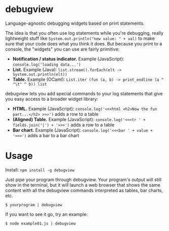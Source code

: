 # debugview

Language-agnostic debugging widgets based on print statements.

The idea is that you often use log statements while you're debugging, really lightweight stuff like `System.out.println("new value: " + val)` to make sure that your code does what you think it does. But because you print to a console, the "widgets" you can use are fairly primitive:

* **Notification / status indicator.** Example (JavaScript): `console.log('loading data...')`
* **List.** Example (Java): `list.stream().forEach(elt -> System.out.println(elt))`
* **Table.** Example (OCaml): `List.iter (fun (a, b) -> print_endline (a ^ "\t" ^ b)) list`

debugview lets you add special commands to your log statements that give you easy access to a broader widget library:

* **HTML.** Example (JavaScript): `console.log('<<<html <h2>Now the fun part...</h2> >>>')` adds a row to a table
* **(Aligned) Table.** Example (JavaScript): `console.log('<<<tr ' + fields.join('|') + '>>>')` adds a row to a table
* **Bar chart.** Example (JavaScript): `console.log('<<<bar ' + value + '>>>')` adds a bar to a bar chart

# Usage

Install: `npm install -g debugview`

Just pipe your program through debugview. Your program's output will still show in the terminal, but it will launch a web browser that shows the same content with all the debugview commands interpreted as tables, bar charts, etc.

    $ yourprogram | debugview

If you want to see it go, try an example:

    $ node example01.js | debugview
